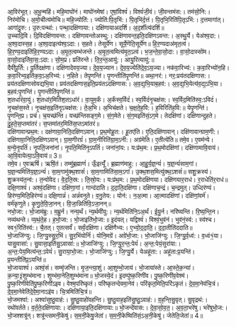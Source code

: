 

  
आ॒विर॑भूत्। अ॒भू॒न्महि॑। महि॒माघो॑नं। माघो॑नमेषां। ए॒षां॒विश्वं॑। विश्वं॑जी॒वं। जी॒वन्तम॑स:। तम॑सो॒नि:। निर॑मोचि। अ॒मो॒चीत्य॑मोचि॥ महि॒ज्योति॑:। ज्योति॑:पि॒तृभि॑:। पि॒तृभि॑र्द॒त्तं। पि॒तृभि॒रिति॑पि॒तृऽभि॑:। द॒त्तमागा॑त्। आगा॑दु॒रु:। उ॒रु:पन्था॑:। पन्था॒दक्षि॑णाया:। दक्षि॑णायाअदर्शि। अ॒द॒र्शीत्य॑दर्शि॥  
उ॒च्चादि॒वि। दि॒विदक्षि॑णावन्त:। दक्षि॑णावन्तोअस्थु:। दक्षि॑णावन्त॒इति॒दक्षि॑णऽवन्त:। अ॒स्थु॒र्ये। येअ॑श्व॒दा:। अ॒श्व॒दास्स॒ह। अ॒श्व॒दाइत्य॑श्व॒ऽदा:। स॒हते। तेसूर्ये॑ण। सूर्ये॒णॆति॒सूर्ये॑ण॥ हि॒र॒ण्यदाअ॑मृत॒त्वं। हि॒र॒ण्य॒दाइति॑हि॒र॒ण्यऽदा:। अ॒मृ॒त॒त्वम्भ॑जन्ते। अ॒मृ॒त॒त्वमित्य॑मृ॒त॒ऽत्वं। भ॒ज॒न्ते॒वा॒सो॒दा:। वा॒सो॒दास्सो॑म। वा॒सो॒दाइति॑वा॒स॒:ऽदा:। सो॒म॒प्र। प्रति॑रन्ते। ति॒र॒न्त॒आयु॑:। आयु॒रित्यायु॑:॥  
दैवी॑पू॒र्ति:। पू॒र्तिदक्ष॑णा। दक्षि॑णादेवय॒ज्या। दे॒व॒य॒ज्यान। दे॒व॒य॒ज्येति॑दे॒व॒ऽय॒ज्या। नक॑वा॒रिभ्य॑:। क॒वा॒रिभ्यो॑न॒हि। क॒वा॒रिभ्य॒इति॑क॒व॒ऽअ॒रिभ्य॑:। न॒हिते। तेपृ॒णन्ति॑। पृ॒णन्तीति॑पृ॒णन्ति॑॥ अथा॒नर॑:। नर॒:प्रय॑तदक्षिणास:। प्रय॑तदक्षिणासोवद्यभि॒या। प्रय॑तदक्षिणास॒इति॒प्रय॑तऽदक्षिणास:। अ॒व॒द्य॒भि॒याब॒हव॑:। अ॒व॒द्य॒भि॒येत्य॑व॒द्य॒ऽभि॒या। ब॒हव॑:पृ॒णन्ति॑। पृ॒णन्तीति॑पृ॒णन्ति॑॥  
श॒तधा॑रंवा॒युं। श॒तधा॑र॒मिति॑श॒तऽधा॑रं। वा॒युम॒र्कं। अ॒र्कंस्व॒र्विदं॑। स्व॒र्विदं॑नृ॒चक्ष॑स:। स्व॒र्विद॒मिति॑स्व॒:ऽविदं॑। नृ॒चक्ष॑स॒स्ते। नृ॒चक्ष॑स॒इति॑नृ॒ऽचक्ष॑स:। ते॒अ॒भि। अ॒भिच॑क्षते। च॒क्ष॒ते॒ह॒वि:। ह॒विरिति॑ह॒वि:॥ येपृ॒णन्ति॑। पृ॒णन्ति॒प्र। प्रच॑। च॒यच्छ॑न्ति। यच्छ॑न्तिसङ्ग॒मे। सं॒ग॒मेते। सं॒ग॒मइति॑सं॒ऽग॒मे। तेदक्षि॑णां। दक्षि॑णान्दुहते। दु॒ह॒ते॒स॒प्तमा॑तरं। स॒प्तमा॑तर॒मिति॑स॒प्तऽमा॑तरं॥  
दक्षि॑णावान्प्रथ॒म:। दक्ष॑णावा॒निति॒दक्षि॑णऽवान्। प्र॒थ॒मोहू॒त:। हू॒तए॑ति। ए॒ति॒दक्षि॑णावान्। दक्षि॑णावान्ग्राम॒णी:। दक्षि॑णावा॒निति॒दक्षि॑णऽवान्। ग्रा॒म॒णीरग्रं॑। ग्रा॒म॒नीरिति॑ग्रा॒म॒ऽनी:। अग्र॑मेति। ए॒तीत्ये॑ति॥ तमे॒व। ए॒वम॑न्ये। म॒न्ये॒नृ॒पतिं॑। नृ॒पतिं॒जना॑नां। नृ॒पति॒मिति॑नृ॒ऽपतिं॑। जना॑नां॒य:। य:प्र॑थ॒म:। प्र॒थ॒मोदक्षि॑णां। दक्षि॑णामावि॒वाय॑। आ॒वि॒वायेत्या॒ऽवि॒वाय॑॥ 3॥  
तमे॒व। ए॒वऋषिं॑। ऋषिं॒तं। तम्मु॑ब्र॒ह्माणं॑। ऊँ॒इत्यूँ॑। ब्र॒ह्माण॑माहु:। आ॒हु॒र्य॒ज्ञ॒न्यं॑। य॒ज्ञ॒न्यं॑साम॒गां। य॒ज्ञ॒न्यमिति॑य॒ज्ञ॒ऽन्यं॑। सा॒म॒गामु॑क्थ॒शासं॑। सा॒म॒गामिति॑सा॒म॒ऽगां। उ॒क्थ॒शस॒मित्यु॑क्थ॒ऽशसं॑॥ सशु॒क्रस्य॑। शु॒क्रस्य॑त॒न्व॑:। त॒न्वो॑वेद। वे॒द॒ति॒स्र:। ति॒स्रो॒य:। य:प्र॑थ॒म:। प्र॒थ॒मोदक्षि॑णया। दक्षि॑णयार॒राध॑। र॒राधेति॑र॒राध॑॥  
दक्षि॒णाश्वं॑। अश्वं॒दक्षि॑णा। दक्षि॑णा॒गां। गान्द॑दाति। द॒दा॒ति॒दक्षि॑णा। दक्षि॑णाच॒न्द्रं। च॒न्द्रमुत्। उध्दिर॑ण्यं। हिर॑ण्य॒मिति॒हिर॑ण्यं॥ दक्षि॒णान्नं॑। अन्नं॑वनुते। व॒नु॒तेय:। योन॑:। न॒अ॒त्मा। आ॒त्मादक्षि॑णां। दक्षि॑णां॒वर्म॑। वर्म॑कृणुते। कृ॒णु॒ते॒वि॒जा॒नन्। वि॒जा॒न्निति॑वि॒ऽजा॒नन्॥  
नभो॒जा:। भो॒जाम॑म्रु:। म॒म्रु॒र्न। नन्य॒र्थं। न्य॒र्थमी॑यु:। न्य॒र्थमिति॑नि॒ऽअ॒र्थं। ई॒यु॒र्न। नरि॑ष्यन्ति। रि॒ष्य॒न्ति॒न। नव्य॑थन्ते। व्य॒थं॒ते॒ह। ह॒भो॒जा:। भो॒जाइति॑भो॒जा:॥ इ॒दंयत्। यद्विश्वं॑। विश्वं॒भुव॑नं। भुव॑नं॒स्व॑:। स्व॑श्च। स्व१॒॑रिति॑स्व॑:। चै॒तत्। ए॒तत्सर्वं॑। सर्वं॒दक्षि॑णा। दक्षि॑णैभ्य:। ए॒भ्यो॒द॒दा॒ति॒। द॒दा॒तीति॑ददाति॥  
भो॒जाजि॑ग्यु:। जि॒ग्यु॒स्सु॒र॒भिं। सु॒र॒भिंयोनिं॑। योनि॒मग्रे॑। अग्रे॑भो॒जा:। भो॒जाजि॑ग्यु:। जि॒ग्यु॒र्व॒ध्व॑:। व॒ध्वं१॒॑या। यासु॒वासा॑:। सु॒वासा॒इति॑सु॒ऽवासा॑:॥ भो॒जाजि॑ग्यु:। जि॒ग्यु॒र॒न्त॒:पेयं॑। अ॒न्त॒:पेयं॒सुरा॑या:। अ॒न्त॒:पेय॒मित्य॑न्त॒:ऽपेयं॑। सु॒राया॒भो॒जा:। भो॒जाजि॑ग्यु:। जि॒ग्यु॒र्ये। येअहू॑ता:। अहू॑ता:प्र॒यन्ति॑। प्र॒यन्तीति॑प्र॒ऽयन्ति॑॥  
भो॒जायाश्वं॑। अश्वं॒सं। सम्मृ॑जन्ति। मृ॒ज॒न्त्या॒शुं। आ॒शुम्भो॒जाय॑। भो॒जाया॑स्ते। आ॒स्ते॒क॒न्या॑। क॒न्या॒३॒॑शुम्भ॑माना। शुम्भ॑मा॒नेति॒शुम्भ॑माना॥ भो॒जस्ये॒दं। इ॒दम्पु॑ष्क॒रिणी॑व। पु॒ष्क॒रिणी॑व॒वेश्म॑। पु॒ष्क॒रिणीवेति॑पु॒ष्क॒रिणी॑ऽइव। वेश्म॒परि॑ष्कृतं। परि॑ष्कृतन्देवमा॒नेव॑। परि॑कृत॒मिति॒परि॑ऽकृतं। दे॒व॒मा॒नेव॑चि॒त्रं। दे॒व॒मा॒नेवेति॑दे॒वे॒मा॒नाऽइ॑व। चि॒त्रमिति॑चि॒त्रं॥  
भो॒जमश्वा॑:। अश्वा॑सुष्ठु॒वाह॑:। सु॒ष्ठु॒वाहो॑वहन्ति। सु॒ष्ठु॒वाह॒इति॑सु॒ष्ठु॒ऽवाह॑:। व॒ह॒न्ति॒सु॒वृत्। सु॒वृद्रथ॑:। रथो॑वर्तते। व॒र्त॒ते॒दक्षि॑णाया:। दक्षि॑णाया॒इति॒दक्षि॑णाया:॥ भो॒जन्दे॑वास:। दे॒वा॒सो॒व॒त॒। अ॒व॒ता॒भरे॑षु। भरे॑षुभो॒ज:। भो॒जश्शत्रू॑न्। शत्रू॑न्त्समनी॒केषु॑। स॒म॒नी॒केषु॒जेता॑। स॒म॒नी॒केष्विति॑सं॒ऽअ॒नी॒केषु॑। जेतेति॒जेता॑॥ 4॥  
